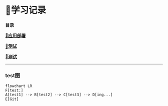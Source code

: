 # 📑学习记录

**目录**

[**📕应用部署**](web/)

[📕**测试**](docs/测试)

[📕**测试**](docs/测试)





---



### test图

```mermaid
flowchart LR
F[test:]
A[test1] --> B[test2] --> C[test3] --> D[ing...]
E[Git]
```




